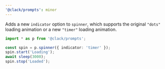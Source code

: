```yaml
---
'@clack/prompts': minor
---
```


Adds a new `indicator` option to `spinner`, which supports the original `"dots"` loading animation or a new `"timer"` loading animation.

```ts
import * as p from '@clack/prompts';

const spin = p.spinner({ indicator: 'timer' });
spin.start('Loading');
await sleep(3000);
spin.stop('Loaded');
